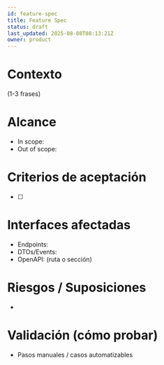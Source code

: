 ```yaml
---
id: feature-spec
title: Feature Spec
status: draft
last_updated: 2025-08-08T08:13:21Z
owner: product
---
```


# Contexto
(1-3 frases)

# Alcance
- In scope:
- Out of scope:

# Criterios de aceptación
- [ ] 

# Interfaces afectadas
- Endpoints: 
- DTOs/Events: 
- OpenAPI: (ruta o sección)

# Riesgos / Suposiciones
- 

# Validación (cómo probar)
- Pasos manuales / casos automatizables
